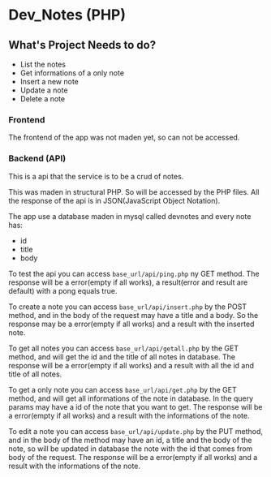 # Dev_Notes (PHP)

## What's Project Needs to do?

- List the notes
- Get informations of a only note
- Insert a new note
- Update a note
- Delete a note

### Frontend

The frontend of the app was not maden yet, so can not be accessed.

### Backend (API)

This is a api that the service is to be a crud of notes.

This was maden in structural PHP. So will be accessed by the PHP files. All the response of the api is in JSON(JavaScript Object Notation).

The app use a database maden in mysql called devnotes and every note has:
- id
- title
- body

To test the api you can access `base_url/api/ping.php` ny GET method. The response will be a error(empty if all works), a result(error and result are default) with a pong equals true.

To create a note you can access `base_url/api/insert.php` by the POST method, and in the body of the request may have a title and a body. So the response may be a error(empty if all works) and a result with the inserted note.

To get all notes you can access `base_url/api/getall.php` by the GET method, and will get the id and the title of all notes in database. The response will be a error(empty if all works) and a result with all the id and title of all notes.

To get a only note you can access `base_url/api/get.php` by the GET method, and will get all informations of the note in database. In the query params may have a id of the note that you want to get. The response will be a error(empty if all works) and a result with the informations of the note.

To edit a note you can access `base_url/api/update.php` by the PUT method, and in the body of the method may have an id, a title and the body of the note, so will be updated in database the note with the id that comes from body of the request. The response will be a error(empty if all works) and a result with the informations of the note.